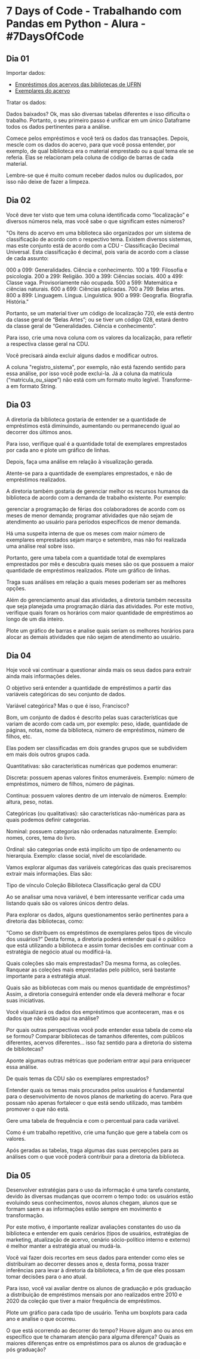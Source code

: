 # 7 Days of Code - Trabalhando com Pandas em Python - Alura - #7DaysOfCode

## Dia 01

Importar dados:

- [Empréstimos dos acervos das bibliotecas de UFRN](https://github.com/FranciscoFoz/7_Days_of_Code_Alura-Python-Pandas/tree/main/Dia_1-Importando_dados/Datasets/dados_emprestimos?utm_medium=email&_hsmi=270874190&_hsenc=p2ANqtz-93MPnxwX-N9lF95oUPLmtnsGLN07qH-5dNNtD-UdzyV4Zg3h46mszTNz8Qx_hPxAaHKkZi3fPBMuRc2GFN40VX9Z30Iq6PSQ1bWN_tWCiGJyzkAfc&utm_content=270874190&utm_source=hs_automation)
- [Exemplares do acervo](https://github.com/FranciscoFoz/7_Days_of_Code_Alura-Python-Pandas/blob/main/Dia_1-Importando_dados/Datasets/dados_exemplares.parquet?utm_medium=email&_hsmi=270874190&_hsenc=p2ANqtz-8ubWd_DJToex0PxZC96DvxjqIXVVS4Ez0lCy1xneHx91OUP0Fs6yrU42PdoPx-EheFJSs1Vr5AoiOhxv4apXS5yFzRwH4mtMuDWmsYTtEmfXcvZkE&utm_content=270874190&utm_source=hs_automation)

Tratar os dados:

Dados baixados? Ok, mas são diversas tabelas diferentes e isso dificulta o trabalho. Portanto, o seu primeiro passo é unificar em um único Dataframe todos os dados pertinentes para a análise.

Comece pelos empréstimos e você terá os dados das transações. Depois, mescle com os dados do acervo, para que você possa entender, por exemplo, de qual biblioteca era o material emprestado ou a qual tema ele se referia. Elas se relacionam pela coluna de código de barras de cada material.

Lembre-se que é muito comum receber dados nulos ou duplicados, por isso não deixe de fazer a limpeza.

## Dia 02

Você deve ter visto que tem uma coluna identificada como “localização” e diversos números nela, mas você sabe o que significam estes números?


"Os itens do acervo em uma biblioteca são organizados por um sistema de classificação de acordo com o respectivo tema. Existem diversos sistemas, mas este conjunto está de acordo com a CDU - Classificação Decimal Universal. Esta classificação é decimal, pois varia de acordo com a classe de cada assunto:
 

000 a 099: Generalidades. Ciência e conhecimento.
100 a 199: Filosofia e psicologia.
200 a 299: Religião.
300 a 399: Ciências sociais.
400 a 499: Classe vaga. Provisoriamente não ocupada.
500 a 599: Matemática e ciências naturais.
600 a 699: Ciências aplicadas.
700 a 799: Belas artes.
800 a 899: Linguagem. Língua. Linguística.
900 a 999: Geografia. Biografia. História."

Portanto, se um material tiver um código de localização 720, ele está dentro da classe geral de “Belas Artes”; ou se tiver um código 028, estará dentro da classe geral de “Generalidades. Ciência e conhecimento”.

Para isso, crie uma nova coluna com os valores da localização, para refletir a respectiva classe geral na CDU.

Você precisará ainda excluir alguns dados e modificar outros.  

A coluna "registro_sistema", por exemplo, não está fazendo sentido para essa análise, por isso você pode exclui-la.
Já a coluna da matricula (“matricula_ou_siape”) não está com um formato muito legível. Transforme-a em formato String.

## Dia 03

A diretoria da biblioteca gostaria de entender se a quantidade de empréstimos está diminuindo, aumentando ou permanecendo igual ao decorrer dos últimos anos.

Para isso, verifique qual é a quantidade total de exemplares emprestados por cada ano e plote um gráfico de linhas.

Depois, faça uma análise em relação à visualização gerada.

Atente-se para a quantidade de exemplares emprestados, e não de empréstimos realizados.

A diretoria também gostaria de gerenciar melhor os recursos humanos da biblioteca de acordo com a demanda de trabalho existente. Por exemplo:


gerenciar a programação de férias dos colaboradores de acordo com os meses de menor demanda;
programar atividades que não sejam de atendimento ao usuário para períodos específicos de menor demanda.

Há uma suspeita interna de que os meses com maior número de exemplares emprestados sejam março e setembro, mas não foi realizada uma análise real sobre isso.

Portanto, gere uma tabela com a quantidade total de exemplares emprestados por mês e descubra quais meses são os que possuem a maior quantidade de empréstimos realizados. Plote um gráfico de linhas.

Traga suas análises em relação a quais meses poderiam ser as melhores opções.

Além do gerenciamento anual das atividades, a diretoria também necessita que seja planejada uma programação diária das atividades. Por este motivo, verifique quais foram os horários com maior quantidade de empréstimos ao longo de um dia inteiro.

Plote um gráfico de barras e analise quais seriam os melhores horários para alocar as demais atividades que não sejam de atendimento ao usuário.

## Dia 04

Hoje você vai continuar a questionar ainda mais os seus dados para extrair ainda mais informações deles.

O objetivo será entender a quantidade de empréstimos a partir das variáveis categóricas do seu conjunto de dados.

Variável categórica? Mas o que é isso, Francisco?

Bom, um conjunto de dados é descrito pelas suas características que variam de acordo com cada um, por exemplo: peso, idade, quantidade de páginas, notas, nome da biblioteca, número de empréstimos, número de filhos, etc.

Elas podem ser classificadas em dois grandes grupos que se subdividem em mais dois outros grupos cada.

Quantitativas: são características numéricas que podemos enumerar:


Discreta: possuem apenas valores finitos enumeráveis. Exemplo: número de empréstimos, número de filhos, número de páginas.

Contínua: possuem valores dentro de um intervalo de números. Exemplo: altura, peso, notas.

Categóricas (ou qualitativas): são características não-numéricas para as quais podemos definir categorias.


Nominal: possuem categorias não ordenadas naturalmente. Exemplo: nomes, cores, tema do livro.

Ordinal: são categorias onde está implícito um tipo de ordenamento ou hierarquia. Exemplo: classe social, nível de escolaridade.

Vamos explorar algumas das variáveis categóricas das quais precisaremos extrair mais informações. Elas são:


Tipo de vínculo
Coleção
Biblioteca
Classificação geral da CDU

Ao se analisar uma nova variável, é bem interessante verificar cada uma listando quais são os valores únicos dentro delas.

Para explorar os dados, alguns questionamentos serão pertinentes para a diretoria das bibliotecas, como:


“Como se distribuem os empréstimos de exemplares pelos tipos de vínculo dos usuários?”
Desta forma, a diretoria poderá entender qual é o público que está utilizando a biblioteca e assim tomar decisões em continuar com a estratégia de negócio atual ou modificá-la.

Quais coleções são mais emprestadas?
Da mesma forma, as coleções. Ranquear as coleções mais emprestadas pelo público, será bastante importante para a estratégia atual.

Quais são as bibliotecas com mais ou menos quantidade de empréstimos?
Assim, a diretoria conseguirá entender onde ela deverá melhorar e focar suas iniciativas.

Você visualizará os dados dos empréstimos que aconteceram, mas e os dados que não estão aqui na análise?

Por quais outras perspectivas você pode entender essa tabela de como ela se formou? Comparar bibliotecas de tamanhos diferentes, com públicos diferentes, acervos diferentes... isso faz sentido para a diretoria do sistema de bibliotecas?

Aponte algumas outras métricas que poderiam entrar aqui para enriquecer essa análise.


De quais temas da CDU são os exemplares emprestados?

Entender quais os temas mais procurados pelos usuários é fundamental para o desenvolvimento de novos planos de marketing do acervo. Para que possam não apenas fortalecer o que está sendo utilizado, mas também promover o que não está.

Gere uma tabela de frequência e com o percentual para cada variável.

Como é um trabalho repetitivo, crie uma função que gere a tabela com os valores.

Após geradas as tabelas, traga algumas das suas percepções para as análises com o que você poderá contribuir para a diretoria da biblioteca.

## Dia 05

Desenvolver estratégias para o uso da informação é uma tarefa constante, devido às diversas mudanças que ocorrem o tempo todo: os usuários estão evoluindo seus conhecimentos, novos alunos chegam, alunos que se formam saem e as informações estão sempre em movimento e transformação.

Por este motivo, é importante realizar avaliações constantes do uso da biblioteca e entender em quais cenários (tipos de usuários, estratégias de marketing, atualização de acervo, cenário sócio-político interno e externo) é melhor manter a estratégia atual ou mudá-la.

Você vai fazer dois recortes em seus dados para entender como eles se distribuíram ao decorrer desses anos e, desta forma, possa trazer inferências para levar à diretoria da biblioteca, a fim de que eles possam tomar decisões para o ano atual.

Para isso, você vai avaliar dentre os alunos de graduação e pós graduação a distribuição de empréstimos mensais por ano realizados entre 2010 e 2020 da coleção que tiver a maior frequência de empréstimos.

Plote um gráfico para cada tipo de usuário.
Tenha um boxplots para cada ano e analise o que ocorreu.

O que está ocorrendo ao decorrer do tempo? Houve algum ano ou anos em específico que te chamaram atenção para alguma diferença? Quais as maiores diferenças entre os empréstimos para os alunos de graduação e pós graduação?
